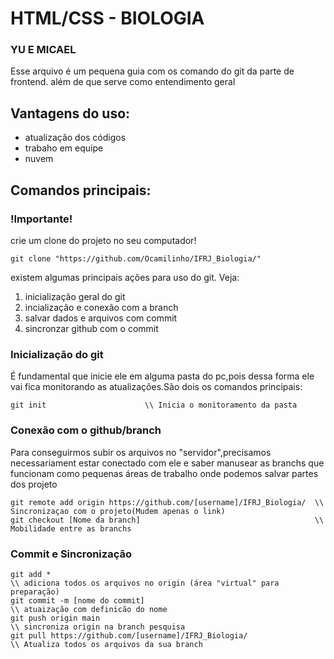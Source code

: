 # HTML/CSS - BIOLOGIA
### YU E MICAEL

Esse arquivo é um pequena guia com os comando do git da parte de frontend. além de que serve como entendimento geral 
## Vantagens do uso:
- atualização dos códigos
- trabaho em equipe
- nuvem

## Comandos principais:

### !Importante!
crie um clone do projeto no seu computador!
```git
git clone "https://github.com/Ocamilinho/IFRJ_Biologia/"
```



existem algumas principais ações para uso do git. Veja:

1. inicialização geral do git
2. incialização e conexão com a branch
3. salvar dados e arquivos com commit 
4. sincronzar github com o commit 


### Inicialização do git

É fundamental que inicie ele em alguma pasta do pc,pois dessa forma ele vai fica monitorando as atualizações.São dois os comandos principais:
```git
git init                      \\ Inicia o monitoramento da pasta
```

### Conexão com o github/branch
Para conseguirmos subir os arquivos no "servidor",precisamos necessariament estar conectado com ele e saber manusear as branchs que funcionam como pequenas áreas de trabalho onde podemos salvar partes dos projeto

```git
git remote add origin https://github.com/[username]/IFRJ_Biologia/  \\ Sincronizaçao com o projeto(Mudem apenas o link)
git checkout [Nome da branch]                                       \\ Mobilidade entre as branchs
```

### Commit e Sincronização 

```git
git add *                                                             \\ adiciona todos os arquivos no origin (área "virtual" para preparação)
git commit -m [nome do commit]                                        \\ atuaização com definicão do nome 
git push origin main                                                  \\ sincroniza origin na branch pesquisa
git pull https://github.com/[username]/IFRJ_Biologia/                 \\ Atualiza todos os arquivos da sua branch
```
